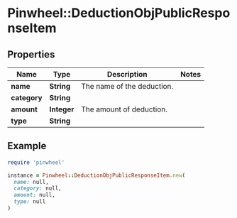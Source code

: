 # Pinwheel::DeductionObjPublicResponseItem

## Properties

| Name | Type | Description | Notes |
| ---- | ---- | ----------- | ----- |
| **name** | **String** | The name of the deduction. |  |
| **category** | **String** |  |  |
| **amount** | **Integer** | The amount of deduction. |  |
| **type** | **String** |  |  |

## Example

```ruby
require 'pinwheel'

instance = Pinwheel::DeductionObjPublicResponseItem.new(
  name: null,
  category: null,
  amount: null,
  type: null
)
```


